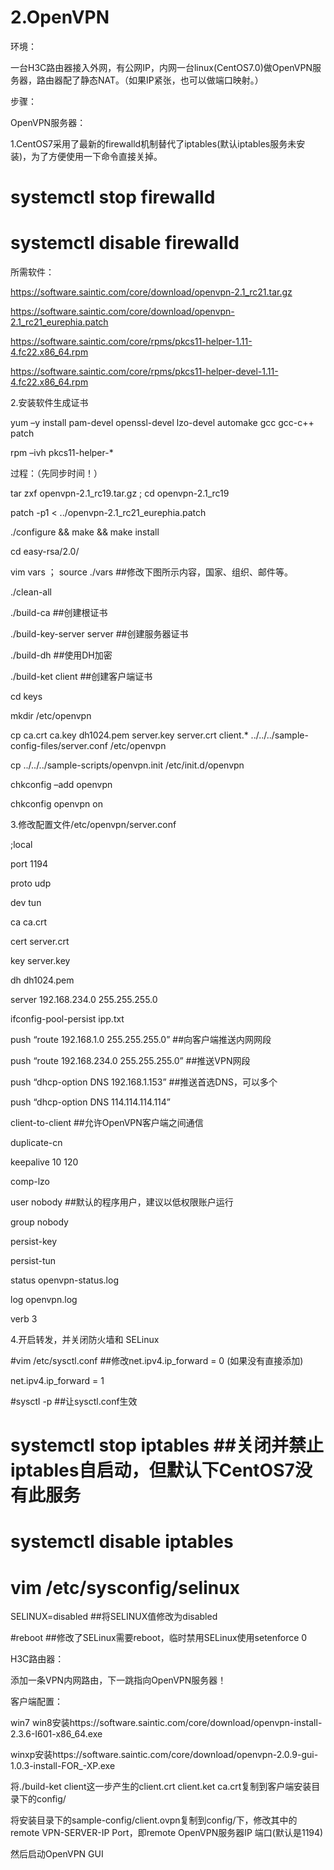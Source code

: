 # 2.OpenVPN

环境：

一台H3C路由器接入外网，有公网IP，内网一台linux(CentOS7.0)做OpenVPN服务器，路由器配了静态NAT。（如果IP紧张，也可以做端口映射。）

步骤：

OpenVPN服务器：

1.CentOS7采用了最新的firewalld机制替代了iptables(默认iptables服务未安装)，为了方便使用一下命令直接关掉。

# systemctl stop firewalld

# systemctl disable firewalld

所需软件：

https://software.saintic.com/core/download/openvpn-2.1_rc21.tar.gz

https://software.saintic.com/core/download/openvpn-2.1_rc21_eurephia.patch

https://software.saintic.com/core/rpms/pkcs11-helper-1.11-4.fc22.x86_64.rpm

https://software.saintic.com/core/rpms/pkcs11-helper-devel-1.11-4.fc22.x86_64.rpm

2.安装软件生成证书

yum –y install pam-devel openssl-devel lzo-devel automake gcc gcc-c++ patch

rpm –ivh pkcs11-helper-*

过程：（先同步时间！）

tar zxf openvpn-2.1_rc19.tar.gz ; cd openvpn-2.1_rc19

patch -p1 < ../openvpn-2.1_rc21_eurephia.patch

./configure && make && make install

cd easy-rsa/2.0/

vim vars ； source ./vars                         ##修改下图所示内容，国家、组织、邮件等。

./clean-all

./build-ca                                                  ##创建根证书

./build-key-server  server                        ##创建服务器证书

./build-dh                                                  ##使用DH加密

./build-ket client                                        ##创建客户端证书

cd keys

mkdir /etc/openvpn

cp  ca.crt  ca.key  dh1024.pem  server.key server.crt  client.* ../../../sample-config-files/server.conf  /etc/openvpn

cp ../../../sample-scripts/openvpn.init /etc/init.d/openvpn

chkconfig –add openvpn

chkconfig openvpn on

3.修改配置文件/etc/openvpn/server.conf

;local

port 1194

proto udp

dev tun

ca ca.crt

cert server.crt

key server.key

dh dh1024.pem

server 192.168.234.0 255.255.255.0

ifconfig-pool-persist ipp.txt

push “route 192.168.1.0 255.255.255.0”              ##向客户端推送内网网段

push “route 192.168.234.0 255.255.255.0”           ##推送VPN网段

push “dhcp-option DNS 192.168.1.153”               ##推送首选DNS，可以多个

push “dhcp-option DNS 114.114.114.114”

client-to-client                        ##允许OpenVPN客户端之间通信

duplicate-cn

keepalive 10 120

comp-lzo

user nobody                            ##默认的程序用户，建议以低权限账户运行

group nobody

persist-key

persist-tun

status openvpn-status.log

log         openvpn.log

verb 3

4.开启转发，并关闭防火墙和 SELinux

#vim /etc/sysctl.conf      ##修改net.ipv4.ip_forward = 0   (如果没有直接添加)

net.ipv4.ip_forward = 1

#sysctl -p                         ##让sysctl.conf生效

# systemctl stop iptables        ##关闭并禁止iptables自启动，但默认下CentOS7没有此服务

# systemctl disable iptables

# vim /etc/sysconfig/selinux

SELINUX=disabled              ##将SELINUX值修改为disabled

#reboot                                ##修改了SELinux需要reboot，临时禁用SELinux使用setenforce 0

H3C路由器：

添加一条VPN内网路由，下一跳指向OpenVPN服务器！

客户端配置：

win7 win8安装https://software.saintic.com/core/download/openvpn-install-2.3.6-I601-x86_64.exe

winxp安装https://software.saintic.com/core/download/openvpn-2.0.9-gui-1.0.3-install-FOR_-XP.exe

将./build-ket client这一步产生的client.crt client.ket ca.crt复制到客户端安装目录下的config/

将安装目录下的sample-config/client.ovpn复制到config/下，修改其中的remote VPN-SERVER-IP Port，即remote OpenVPN服务器IP  端口(默认是1194)

然后启动OpenVPN GUI
